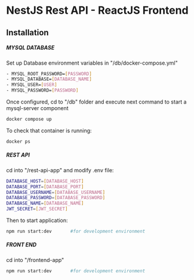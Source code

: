 # NestJS Rest API - ReactJS Frontend
## Installation

##### MYSQL DATABASE

Set up Database environment variables in
"/db/docker-compose.yml"

```sh
- MYSQL_ROOT_PASSWORD=[PASSWORD]
- MYSQL_DATABASE=[DATABASE_NAME]
- MYSQL_USER=[USER]
- MYSQL_PASSWORD=[PASSWORD]
```

Once configured, cd to "/db" folder and execute next command to start a mysql-server component
```sh
docker compose up
```

To check that container is running:
```sh
docker ps
```

##### REST API
cd into "/rest-api-app" and modify .env file:
```sh
DATABASE_HOST=[DATABASE_HOST]
DATABASE_PORT=[DATABASE_PORT]
DATABASE_USERNAME=[DATABASE_USERNAME]
DATABASE_PASSWORD=[DATABASE_PASSWORD]
DATABASE_NAME=[DATABASE_NAME]
JWT_SECRET=[JWT_SECRET]
```
Then to start application:
```sh
npm run start:dev       #for development environment
```
##### FRONT END
cd into "/frontend-app"
```sh
npm run start:dev       #for development environment
```
